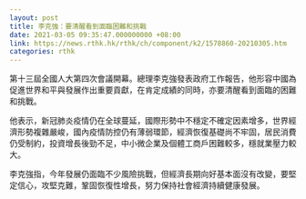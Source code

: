 ```yaml
---
layout: post
title: 李克強：要清醒看到面臨困難和挑戰
date: 2021-03-05 09:35:47.000000000 +08:00
link: https://news.rthk.hk/rthk/ch/component/k2/1578860-20210305.htm
categories: rthk
---
```


第十三屆全國人大第四次會議開幕。總理李克強發表政府工作報告，他形容中國為促進世界和平與發展作出重要貢獻，在肯定成績的同時，亦要清醒看到面臨的困難和挑戰。

他表示，新冠肺炎疫情仍在全球蔓延，國際形勢中不穩定不確定因素增多，世界經濟形勢複雜嚴峻，國內疫情防控仍有薄弱環節，經濟恢復基礎尚不牢固，居民消費仍受制約，投資增長後勁不足，中小微企業及個體工商戶困難較多，穩就業壓力較大。

李克強指，今年發展仍面臨不少風險挑戰，但經濟長期向好基本面沒有改變，要堅定信心，攻堅克難，鞏固恢復性增長，努力保持社會經濟持續健康發展。
